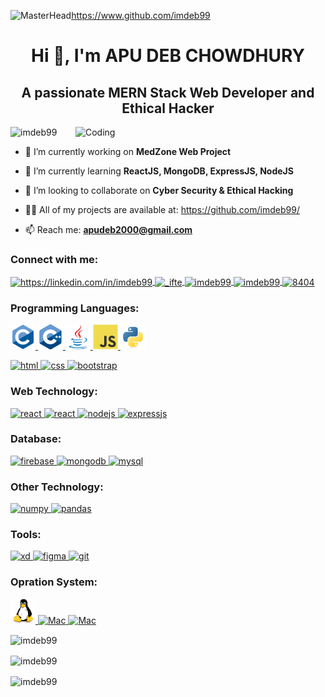 ![MasterHead](https://www.infomazeelite.com/wp-content/uploads/2022/02/Hire-MERN-Stack-Developers-from-us.png)https://www.github.com/imdeb99

<h1 align="center">Hi 👋, I'm APU DEB CHOWDHURY </h1>

<h2 align="center">A passionate MERN Stack Web Developer and Ethical Hacker </h2>

<img align="right" alt="Coding" width="400" src="https://media.tenor.com/rePDfDWO3XoAAAAd/hacking.gif">

<p align="left"> <img src="https://komarev.com/ghpvc/?username=imdeb99&label=Profile%20views&color=0e75b6&style=flat"
        alt="imdeb99" /> </p>


- 🔭 I’m currently working on **MedZone Web Project**

- 🌱 I’m currently learning **ReactJS, MongoDB, ExpressJS, NodeJS**

- 👯 I’m looking to collaborate on **Cyber Security & Ethical Hacking**

- 👨‍💻 All of my projects are available at: https://github.com/imdeb99/

- 📫 Reach me: **apudeb2000@gmail.com**

<h3 align="left"> Connect with me: </h3>

<p align="left">
    <a href="https://linkedin.com/in/imdeb99/" target="blank">
        <img align="center"
            src="https://raw.githubusercontent.com/rahuldkjain/github-profile-readme-generator/master/src/images/icons/Social/linked-in-alt.svg"
            alt="https://linkedin.com/in/imdeb99" height="30" width="40" />
    </a>
    <a href="https://twitter.com/imdeb99" target="blank">
        <img align="center"
            src="https://raw.githubusercontent.com/rahuldkjain/github-profile-readme-generator/master/src/images/icons/Social/twitter.svg"
            alt="_ifte" height="30" width="40" />
    </a>
    <a href="https://instagram.com/imdeb99" target="blank"><img align="center"
            src="https://raw.githubusercontent.com/rahuldkjain/github-profile-readme-generator/master/src/images/icons/Social/instagram.svg"
            alt="imdeb99" height="30" width="40" /> </a>
    <a href="https://www.youtube.com/c/imdeb99" target="blank"><img align="center"
            src="https://raw.githubusercontent.com/rahuldkjain/github-profile-readme-generator/master/src/images/icons/Social/youtube.svg"
            alt="imdeb99" height="30" width="40" /> </a>
    <a href="https://discord.gg/8404" target="blank"><img align="center"
            src="https://raw.githubusercontent.com/rahuldkjain/github-profile-readme-generator/master/src/images/icons/Social/discord.svg"
            alt="8404" height="30" width="40" /> </a>
</p>

<h3 align="left">Programming Languages:</h3>
<p align="left">
    <a href="https://www.cprogramming.com/" target="_blank">
        <img src="https://raw.githubusercontent.com/devicons/devicon/master/icons/c/c-original.svg" alt="c" width="40"
            height="40" />
    </a>
    <a href="https://www.w3schools.com/cpp/" target="_blank">
        <img src="https://raw.githubusercontent.com/devicons/devicon/master/icons/cplusplus/cplusplus-original.svg"
            alt="cplusplus" width="40" height="40" />
    </a>
    <a href="https://www.java.com" target="_blank">
        <img src="https://raw.githubusercontent.com/devicons/devicon/master/icons/java/java-original.svg" alt="java"
            width="40" height="40" />
    </a>
    <a href="https://developer.mozilla.org/en-US/docs/Web/JavaScript" target="_blank">
        <img src="https://raw.githubusercontent.com/devicons/devicon/master/icons/javascript/javascript-original.svg"
            alt="javascript" width="40" height="40" />
    </a>
    <a href="https://www.python.org" target="_blank">
        <img src="https://raw.githubusercontent.com/devicons/devicon/master/icons/python/python-original.svg"
            alt="python" width="40" height="40" />
    </a>
</p>

<a href="https://www.w3schools.com/html/" target="_blank">
    <img src="https://upload.wikimedia.org/wikipedia/commons/6/61/HTML5_logo_and_wordmark.svg" alt="html" width="40"
        height="40" />
</a>

<a href="https://www.w3schools.com/css/" target="_blank">
    <img src="https://upload.wikimedia.org/wikipedia/commons/d/d5/CSS3_logo_and_wordmark.svg" alt="css" width="40"
        height="40" />
</a>

<a href="https://getbootstrap.com/" target="_blank">
    <img src="https://cdn.jsdelivr.net/gh/devicons/devicon/icons/bootstrap/bootstrap-original.svg" alt="bootstrap"
        width="40" height="40" />
</a>

<h3 align="left">Web Technology:</h3>

<p align="left">
    <a href="https://reactjs.org/" target="_blank">
        <img src="https://cdn.jsdelivr.net/gh/devicons/devicon/icons/react/react-original.svg" alt="react" width="40"
            height="40" />
    </a>
    <a href="https://nextjs.org/" target="_blank">
        <img src="https://cdn.jsdelivr.net/gh/devicons/devicon/icons/nextjs/nextjs-original.svg" alt="react" width="40"
            height="40" />
    </a>
    <a href="https://nodejs.org/en/" target="_blank">
        <img src="https://cdn.jsdelivr.net/gh/devicons/devicon/icons/nodejs/nodejs-original-wordmark.svg" alt="nodejs"
            width="40" height="40" />
    </a>
    <a href="https://expressjs.com/" target="_blank">
        <img src="https://cdn.jsdelivr.net/gh/devicons/devicon/icons/express/express-original.svg" alt="expressjs"
            width="40" height="40" />
    </a>
</p>

<h3 align="left">Database:</h3>

<p align="left">
    <a href="https://firebase.google.com/" target="_blank">
        <img src="https://cdn.jsdelivr.net/gh/devicons/devicon/icons/firebase/firebase-plain.svg" alt="firebase"
            width="40" height="40" />
    </a>
    <a href="https://www.mongodb.com/" target="_blank">
        <img src="https://cdn.jsdelivr.net/gh/devicons/devicon/icons/mongodb/mongodb-original.svg" alt="mongodb"
            width="40" height="40" />
    </a>
    <a href="https://www.mysql.com/" target="_blank">
        <img src="https://cdn.jsdelivr.net/gh/devicons/devicon/icons/mysql/mysql-original-wordmark.svg" alt="mysql"
            width="40" height="40" />
    </a>
</p>

<h3 align="left">Other Technology:</h3>

<p align="left">
    <a href="https://numpy.org/" target="_blank">
        <img src="https://cdn.jsdelivr.net/gh/devicons/devicon/icons/numpy/numpy-original.svg" alt="numpy" width="40"
            height="40" />
    </a>
    <a href="https://pandas.pydata.org/" target="_blank">
        <img src="https://cdn.jsdelivr.net/gh/devicons/devicon/icons/pandas/pandas-original-wordmark.svg" alt="pandas"
            width="40" height="40" />
    </a>
</p>

<h3 align="left">Tools:</h3>

<p align="left">
    <a href="https://www.adobe.com/products/xd.html" target="_blank">
        <img src="https://cdn.worldvectorlogo.com/logos/adobe-xd.svg" alt="xd" width="40" height="40" /> </a>
    <a href="https://www.figma.com/" target="_blank">
        <img src="https://www.vectorlogo.zone/logos/figma/figma-icon.svg" alt="figma" width="40" height="40" />
    </a>
    <a href="https://git-scm.com/" target="_blank">
        <img src="https://www.vectorlogo.zone/logos/git-scm/git-scm-icon.svg" alt="git" width="40" height="40" />
    </a>
</p>

<h3 align="left">Opration System:</h3>

<p align="left">
    <a href="https://www.linux.org/" target="_blank">
        <img src="https://raw.githubusercontent.com/devicons/devicon/master/icons/linux/linux-original.svg" alt="linux"
            width="40" height="40" />
    </a>
    <a href="https://www.mac.org/" target="_blank">
        <img src="https://logos-download.com/wp-content/uploads/2020/06/Apple_Mac_OS_Logo.png" alt="Mac" width="40"
            height="40" />
    </a>
    <a href="https://www.windows.org/" target="_blank">
        <img src="https://upload.wikimedia.org/wikipedia/commons/5/5f/Windows_logo_-_2012.svg" alt="Mac" width="40"
            height="40" />
    </a>
</p>

<p><img align="center" src="https://github-readme-stats.vercel.app/api?username=imdeb99&show_icons=true&locale=en"
        alt="imdeb99" /></p>

<p><img align="center"
        src="https://github-readme-stats.vercel.app/api/top-langs?username=imdeb99&show_icons=true&locale=en&layout=compact"
        alt="imdeb99" /></p>

<p><img align="center" src="https://github-readme-streak-stats.herokuapp.com/?user=imdeb99&" alt="imdeb99" /></p>
